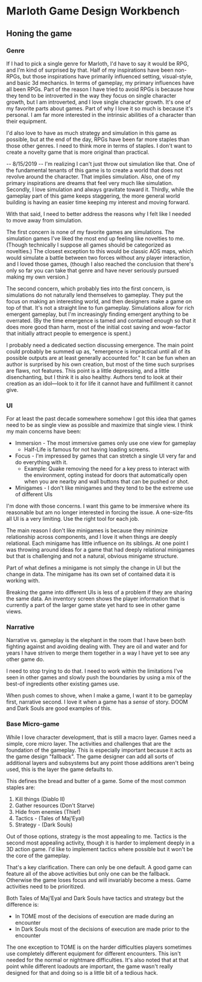 # Marloth Game Design Workbench

## Honing the game

### Genre

If I had to pick a single genre for Marloth, I'd have to say it would be RPG, and I'm kind of surprised by that.  Half of my inspirations have been non-RPGs, but those inspirations have primarily influenced setting, visual-style, and basic 3d mechanics.  In terms of gameplay, my primary influences have all been RPGs.  Part of the reason I have tried to avoid RPGs is because how they tend to be introverted in the way they focus on single character growth, but I am introverted, and I love single character growth.  It's one of my favorite parts about games.  Part of why I love it so much is because it's personal.  I am far more interested in the intrinsic abilities of a character than their equipment.

I'd also love to have as much strategy and simulation in this game as possible, but at the end of the day, RPGs have been far more staples than those other genres.  I need to think more in terms of staples.  I don't want to create a novelty game that is more original than practical.

-- 8/15/2019 -- I'm realizing I can't just throw out simulation like that.  One of the fundamental tenants of this game is to create a world that does not revolve around the character.  That implies simulation.  Also, one of my primary inspirations are dreams that feel very much like simulation.  Secondly, I love simulation and always gravitate toward it.  Thirdly, while the gameplay part of this game keeps staggering, the more general world building is having an easier time keeping my interest and moving forward.

With that said, I need to better address the reasons why I felt like I needed to move away from simulation.

The first concern is none of my favorite games are simulations.  The simulation games I've liked the most end up feeling like novelties to me. (Though technically I suppose all games should be categorized as novelties.)  The closest exception to this would be classic AOS maps, which would simulate a battle between two forces without any player interaction, and I loved those games, (though I also reached the conclusion that there's only so far you can take that genre and have never seriously pursued making my own version.)

The second concern, which probably ties into the first concern, is simulations do not naturally lend themselves to gameplay.  They put the focus on making an interesting world, and then designers make a game on top of that.  It's not a straight line to fun gameplay.  Simulations allow for rich emergent gameplay, but I'm increasingly finding emergent anything to be overrated.  (By the time emergence is tamed and contained enough so that it does more good than harm, most of the initial cost saving and wow-factor that initially attract people to emergence is spent.)

I probably need a dedicated section discussing emergence.  The main point could probably be summed up as, "emergence is impractical until all of its possible outputs are at least generally accounted for."  It can be fun when an author is surprised by his own creation, but most of the time such surprises are flaws, not features.  This point is a little depressing, and a little disenchanting, but I think it is also healthy.  Authors tend to look at their creation as an idol—look to it for life it cannot have and fulfillment it cannot give.



### UI

For at least the past decade somewhere somehow I got this idea that games need to be as single view as possible and maximize that single view.  I think my main concerns have been:

* Immersion - The most immersive games only use one view for gameplay
  * Half-Life is famous for not having loading screens.
* Focus - I'm impressed by games that can stretch a single UI very far and do everything with it.
  * Example: Quake removing the need for a key press to interact with the environment, opting instead for doors that automatically open when you are nearby and wall buttons that can be pushed or shot.
* Minigames - I don't like minigames and they tend to be the extreme use of different UIs

I'm done with those concerns.  I want this game to be immersive where its reasonable but am no longer interested in forcing the issue.  A one-size-fits all UI is a very limiting.  Use the right tool for each job.

The main reason I don't like minigames is because they minimize relationship across components, and I love it when things are deeply relational.  Each minigame has little influence on its siblings. At one point I was throwing around ideas for a game that had deeply relational minigames but that is challenging and not a natural, obvious minigame structure.

Part of what defines a minigame is not simply the change in UI but the change in data.  The minigame has its own set of contained data it is working with.

Breaking the game into different UIs is less of a problem if they are sharing the same data.  An inventory screen shows the player information that is currently a part of the larger game state yet hard to see in other game views.

### Narrative

Narrative vs. gameplay is the elephant in the room that I have been both fighting against and avoiding dealing with.  They are oil and water and for years I have striven to merge them together in a way I have yet to see any other game do.

I need to stop trying to do that.  I need to work within the limitations I've seen in other games and slowly push the boundaries by using a mix of the best-of ingredients other existing games use.

When push comes to shove, when I make a game, I want it to be gameplay first, narrative second.  I love it when a game has a *sense* of story.  DOOM and Dark Souls are good examples of this.

### Base Micro-game

While I love character development, that is still a macro layer.  Games need a simple, core micro layer.  The activities and challenges that are the foundation of the gameplay.  This is especially important because it acts as the game design "fallback".  The game designer can add all sorts of additional layers and subsystems but any point those additions aren't being used, this is the layer the game defaults to.

This defines the bread and butter of a game.  Some of the most common staples are:

1. Kill things (Diablo II)
2. Gather resources (Don't Starve)
3. Hide from enemies (Thief)
4. Tactics - (Tales of Maj'Eyal)
5. Strategy - (Dark Souls)

Out of those options, strategy is the most appealing to me.  Tactics is the second most appealing activity, though it is harder to implement deeply in a 3D action game.  I'd like to implement tactics where possible but it won't be the core of the gameplay.

That's a key clarification.  There can only be one default.  A good game can feature all of the above activities but only one can be the fallback.  Otherwise the game loses focus and will invariably become a mess.  Game activities need to be prioritized.

Both Tales of Maj'Eyal and Dark Souls have tactics and strategy but the difference is:

* In TOME most of the decisions of execution are made during an encounter
* In Dark Souls most of the decisions of execution are made prior to the encounter

The one exception to TOME is on the harder difficulties players sometimes use completely different equipment for different encounters.  This isn't needed for the normal or nightmare difficulties.  It's also noted that at that point while different loadouts are important, the game wasn't really designed for that and doing so is a little bit of a tedious hack.
